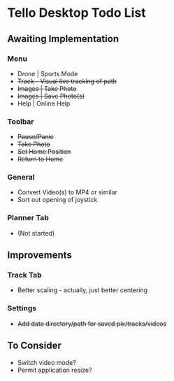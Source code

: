 # Tello Desktop Todo List

## Awaiting Implementation

### Menu

* Drone | Sports Mode
* ~~Track - Visual live tracking of path~~
* ~~Images | Take Photo~~
* ~~Images | Save Photo(s)~~
* Help | Online Help

### Toolbar
* ~~Pause/Panic~~
* ~~Take Photo~~
* ~~Set Home Position~~
* ~~Return to Home~~

### General
* Convert Video(s) to MP4 or similar
* Sort out opening of joystick
  
### Planner Tab
* (Not started)

## Improvements

### Track Tab
* Better scaling - actually, just better centering

### Settings
* ~~Add data directory/path for saved pix/tracks/videos~~

## To Consider
* Switch video mode?
* Permit application resize?